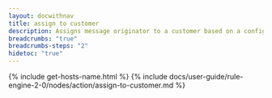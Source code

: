 ```yaml
---
layout: docwithnav
title: assign to customer
description: Assigns message originator to a customer based on a configurable customer title.
breadcrumbs: "true"
breadcrumbs-steps: "2"
hidetoc: "true"
---
```


{% include get-hosts-name.html %}
{% include docs/user-guide/rule-engine-2-0/nodes/action/assign-to-customer.md %}
